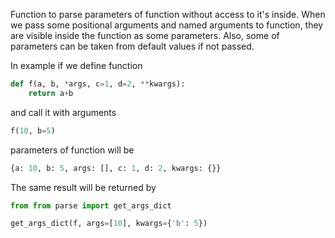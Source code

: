 Function to parse parameters of function without access to it's inside.
When we pass some positional arguments and named arguments to function, they are visible inside the function as some parameters. Also, some of parameters can be taken from default values if not passed.

In example if we define function

```python
def f(a, b, *args, c=1, d=2, **kwargs):
	return a+b
```

and call it with arguments

```python
f(10, b=5)
```

parameters of function will be
```python
{a: 10, b: 5, args: [], c: 1, d: 2, kwargs: {}}
```

The same result will be returned by
```python
from from parse import get_args_dict

get_args_dict(f, args=[10], kwargs={'b': 5})
```
